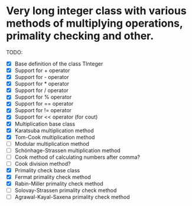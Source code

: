 # Very long integer class with various methods of multiplying operations, primality checking and other.

TODO:
* [X] Base definition of the class TInteger
* [X] Support for + operator
* [X] Support for - operator
* [X] Support for * operator
* [X] Support for / operator
* [X] Support for % operator
* [X] Support for == operator
* [X] Support for != operator
* [X] Support for << operator (for cout)
* [X] Multiplication base class
* [X] Karatsuba multiplication method
* [X] Tom-Cook multiplication method
* [ ] Modular multiplication method
* [ ] Schönhage-Strassen multiplication method
* [ ] Cook method of calculating numbers after comma?
* [ ] Cook division method?
* [X] Primality check base class
* [X] Fermat primality check method
* [X] Rabin-Miller primality check method
* [ ] Solovay-Strassen primality check method
* [ ] Agrawal-Kayal-Saxena primality check method
